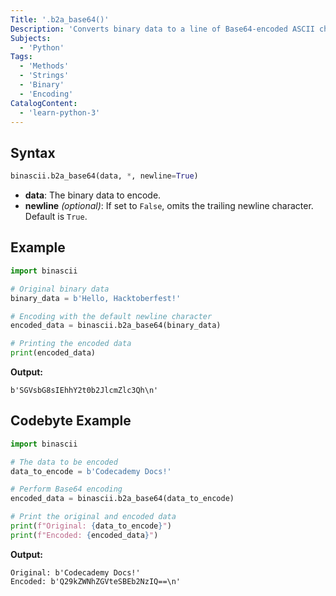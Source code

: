 ```yaml
---
Title: '.b2a_base64()'
Description: 'Converts binary data to a line of Base64-encoded ASCII characters.'
Subjects:
  - 'Python'
Tags:
  - 'Methods'
  - 'Strings'
  - 'Binary'
  - 'Encoding'
CatalogContent:
  - 'learn-python-3'
---
```


## Syntax

```python
binascii.b2a_base64(data, *, newline=True)
```

- **data**: The binary data to encode.  
- **newline** *(optional)*: If set to `False`, omits the trailing newline character. Default is `True`.

## Example

```python
import binascii

# Original binary data
binary_data = b'Hello, Hacktoberfest!'

# Encoding with the default newline character
encoded_data = binascii.b2a_base64(binary_data)

# Printing the encoded data
print(encoded_data)
```

**Output:**
```
b'SGVsbG8sIEhhY2t0b2JlcmZlc3Qh\n'
```

## Codebyte Example

```python
import binascii

# The data to be encoded
data_to_encode = b'Codecademy Docs!'

# Perform Base64 encoding
encoded_data = binascii.b2a_base64(data_to_encode)

# Print the original and encoded data
print(f"Original: {data_to_encode}")
print(f"Encoded: {encoded_data}")
```

**Output:**
```
Original: b'Codecademy Docs!'
Encoded: b'Q29kZWNhZGVteSBEb2NzIQ==\n'
```
